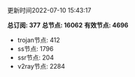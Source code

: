 更新时间2022-07-10 15:43:17

**总订阅: 377**
**总节点: 16062**
**有效节点: 4696**
- trojan节点: 412
- ss节点: 1796
- ssr节点: 204
- v2ray节点: 2284
